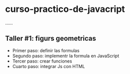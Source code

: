 # curso-practico-de-javacript


......

## Taller #1: figurs geometricas

- Primer paso: definir las formulas
- Segundo paso: implementr la formula en JavaScript
- Tercer paso: crear funciones
- Cuarto paso: integrar Js con HTML